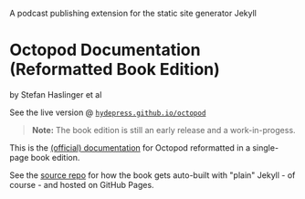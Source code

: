 
A podcast publishing extension for the static site generator Jekyll

# Octopod Documentation (Reformatted Book Edition)

by Stefan Haslinger et al

See the live version @ [`hydepress.github.io/octopod`](http://hydepress.github.io/octopod) 


> **Note:** The book edition is still an early release and a work-in-progess.


This is the [(official) documentation](https://github.com/jekyll-octopod/jekyll-octopod.github.io)
for Octopod reformatted in a single-page book edition.

See the [source repo](https://github.com/hydepress/hydepress.github.io) for how
the book gets auto-built with "plain" Jekyll - of course - and hosted on GitHub Pages.
